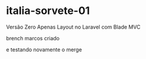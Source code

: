 # italia-sorvete-01
Versão Zero Apenas Layout no Laravel com Blade MVC

brench marcos criado


e testando novamente o merge